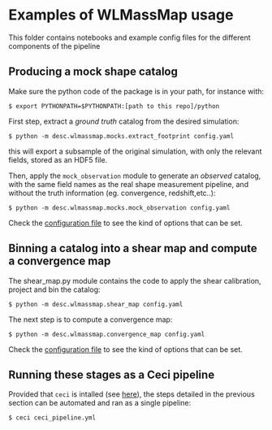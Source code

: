 # Examples of WLMassMap usage

This folder contains notebooks and example config files for the different components of the pipeline

## Producing a mock shape catalog

Make sure the python code of the package is in your path, for instance with:
```
$ export PYTHONPATH=$PYTHONPATH:[path to this repo]/python
```

First step, extract a *ground truth* catalog from the desired simulation:
```
$ python -m desc.wlmassmap.mocks.extract_footprint config.yaml
```
this will export a subsample of the original simulation, with only the relevant fields, stored as an HDF5 file.

Then, apply the `mock_observation` module to generate an *observed* catalog, with the same field names as the real shape measurement pipeline, and without the truth information (eg. convergence, redshift,etc..):
```
$ python -m desc.wlmassmap.mocks.mock_observation config.yaml
```

Check the [configuration file](config.yaml) to see the kind of options that can be set.

## Binning a catalog into a shear map and compute a convergence map

The shear_map.py module contains the code to apply the shear calibration,
project and bin the catalog:
```
$ python -m desc.wlmassmap.shear_map config.yaml
```

The next step is to compute a convergence map:
```
$ python -m desc.wlmassmap.convergence_map config.yaml
```

Check the [configuration file](config_map.yaml) to see the kind of options that can be set.

## Running these stages as a Ceci pipeline

Provided that `ceci` is intalled (see [here](https://github.com/LSSTDESC/ceci)),
the steps detailed in the previous section can be automated and ran as a single
pipeline:
```
$ ceci ceci_pipeline.yml
```
